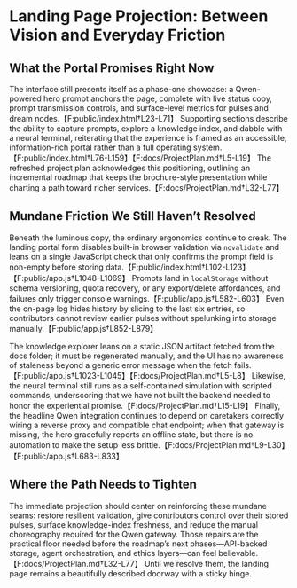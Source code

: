 # Landing Page Projection: Between Vision and Everyday Friction

## What the Portal Promises Right Now
The interface still presents itself as a phase-one showcase: a Qwen-powered hero prompt anchors the page, complete with live status copy, prompt transmission controls, and surface-level metrics for pulses and dream nodes.【F:public/index.html†L23-L71】 Supporting sections describe the ability to capture prompts, explore a knowledge index, and dabble with a neural terminal, reiterating that the experience is framed as an accessible, information-rich portal rather than a full operating system.【F:public/index.html†L76-L159】【F:docs/ProjectPlan.md†L5-L19】 The refreshed project plan acknowledges this positioning, outlining an incremental roadmap that keeps the brochure-style presentation while charting a path toward richer services.【F:docs/ProjectPlan.md†L32-L77】

## Mundane Friction We Still Haven’t Resolved
Beneath the luminous copy, the ordinary ergonomics continue to creak. The landing portal form disables built-in browser validation via `novalidate` and leans on a single JavaScript check that only confirms the prompt field is non-empty before storing data.【F:public/index.html†L102-L123】【F:public/app.js†L1048-L1069】 Prompts land in `localStorage` without schema versioning, quota recovery, or any export/delete affordances, and failures only trigger console warnings.【F:public/app.js†L582-L603】 Even the on-page log hides history by slicing to the last six entries, so contributors cannot review earlier pulses without spelunking into storage manually.【F:public/app.js†L852-L879】

The knowledge explorer leans on a static JSON artifact fetched from the docs folder; it must be regenerated manually, and the UI has no awareness of staleness beyond a generic error message when the fetch fails.【F:public/app.js†L1023-L1045】【F:docs/ProjectPlan.md†L5-L8】 Likewise, the neural terminal still runs as a self-contained simulation with scripted commands, underscoring that we have not built the backend needed to honor the experiential promise.【F:docs/ProjectPlan.md†L15-L19】 Finally, the headline Qwen integration continues to depend on caretakers correctly wiring a reverse proxy and compatible chat endpoint; when that gateway is missing, the hero gracefully reports an offline state, but there is no automation to make the setup less brittle.【F:docs/ProjectPlan.md†L9-L30】【F:public/app.js†L683-L833】

## Where the Path Needs to Tighten
The immediate projection should center on reinforcing these mundane seams: restore resilient validation, give contributors control over their stored pulses, surface knowledge-index freshness, and reduce the manual choreography required for the Qwen gateway. Those repairs are the practical floor needed before the roadmap’s next phases—API-backed storage, agent orchestration, and ethics layers—can feel believable.【F:docs/ProjectPlan.md†L32-L77】 Until we resolve them, the landing page remains a beautifully described doorway with a sticky hinge.
